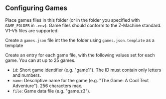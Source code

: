 ## Configuring Games

Place games files in this folder (or in the folder you specified with `GAME_FOLDER` in `.env`). 
Game files should conform to the Z-Machine standard. V1-V5 files are supported.

Create a `games.json` file int the the folder using `games.json.template` as a template

Create an entry for each game file, with the following values set for each game.
You can at up to 25 games. 

- `id`: Short game identifier (e.g. "game1").  The ID must  contain only letters and numbers. 
- `name`: Descriptive name for the game (e.g. "The Game: A Cool Text Adventure"). 256 characters max. 
- `file`: Game data file (e.g. "game.z3").
